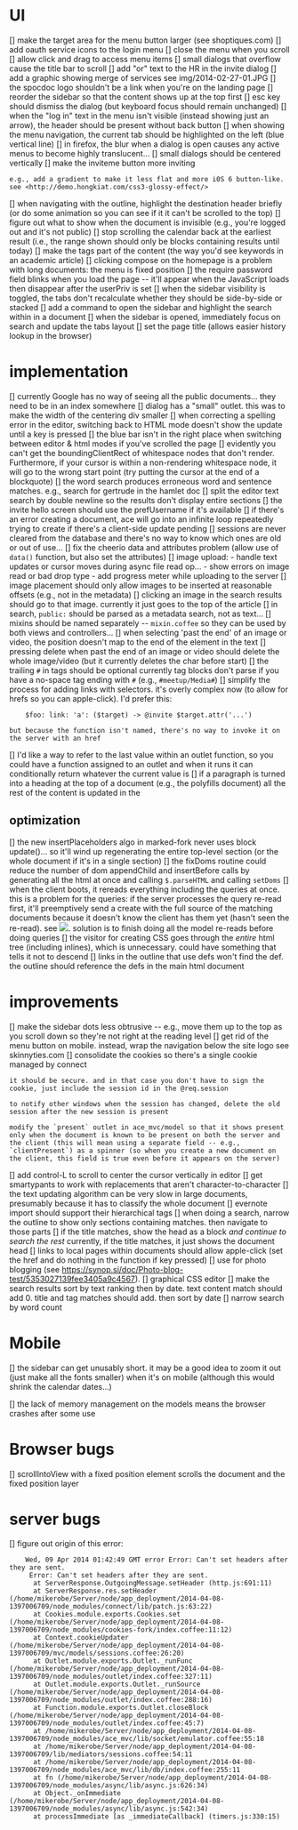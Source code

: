 # UI

 [] make the target area for the menu button larger (see shoptiques.com)
 [] add oauth service icons to the login menu
 [] close the menu when you scroll
 [] allow click and drag to access menu items
 [] small dialogs that overflow cause the title bar to scroll
 [] add "or" text to the HR in the invite dialog
 [] add a graphic showing merge of services see img/2014-02-27-01.JPG
 [] the spocdoc logo shouldn't be a link when you're on the landing page
 [] reorder the sidebar so that the content shows up at the top first
 [] esc key should dismiss the dialog (but keyboard focus should remain unchanged)
 [] when the "log in" text in the menu isn't visible (instead showing just an arrow), the header should be present without back button
 [] when showing the menu navigation, the current tab should be highlighted on the left (blue vertical line)
 [] in firefox, the blur when a dialog is open causes any active menus to become highly translucent...
 [] small dialogs should be centered vertically
 [] make the inviteme button more inviting

    e.g., add a gradient to make it less flat and more i0S 6 button-like. see <http://demo.hongkiat.com/css3-glossy-effect/>

 [] when navigating with the outline, highlight the destination header briefly (or do some animation so you can see if it it can't be scrolled to the top)
 [] figure out what to show when the document is invisible (e.g., you're logged out and it's not public)
 [] stop scrolling the calendar back at the earliest result (i.e., the range shown should only be blocks containing results until today)
 [] make the tags part of the content (the way you'd see keywords in an academic article)
 [] clicking compose on the homepage is a problem with long documents: the menu is fixed position
 [] the require password field blinks when you load the page -- it'll appear when the JavaScript loads then disappear after the userPriv is set
 [] when the sidebar visibility is toggled, the tabs don't recalculate whether they should be side-by-side or stacked
 [] add a command to open the sidebar and highlight the search within in a document
 [] when the sidebar is opened, immediately focus on search and update the tabs layout
 [] set the page title (allows easier history lookup in the browser)

# implementation

 [] currently Google has no way of seeing all the public documents... they need to be in an index somewhere
 [] dialog has a "small" outlet. this was to make the width of the centering div smaller
 [] when correcting a spelling error in the editor, switching back to HTML mode doesn't show the update until a key is pressed
 [] the blue bar isn't in the right place when switching between editor & html modes if you've scrolled the page
 [] evidently you can't get the boundingClientRect of whitespace nodes that don't render. Furthermore, if your cursor is within a non-rendering whitespace node, it will go to the wrong start point (try putting the cursor at the end of a blockquote)
 [] the word search produces erroneous word and sentence matches. e.g., search for gertrude in the hamlet doc
 [] split the editor text search by double newline so the results don't display entire sections
 [] the invite hello screen should use the prefUsername if it's available 
 [] if there's an error creating a document, ace will go into an infinite loop repeatedly trying to create if there's a client-side update pending
 [] sessions are never cleared from the database and there's no way to know which ones are old or out of use...
 [] fix the cheerio data and attributes problem (allow use of `data()` function, but also set the attributes)
 [] image upload:
      - handle text updates or cursor moves during async file read op...
      - show errors on image read or bad drop type
      - add progress meter while uploading to the server
 [] image placement
    should only allow images to be inserted at reasonable offsets (e.g., not in the metadata)
 [] clicking an image in the search results should go to that image. currently it just goes to the top of the article
 [] in search, `public:` should be parsed as a metadata search, not as text...
 [] mixins should be named separately -- `mixin.coffee` so they can be used by both views and controllers...
 [] when selecting 'past the end' of an image or video, the position doesn't map to the end of the element in the text
    [] pressing delete when past the end of an image or video should delete the whole image/video (but it currently deletes the char before start)
 [] the trailing `#` in tags should be optional
    currently tag blocks don't parse if you have a no-space tag ending with `#` (e.g., `#meetup/Media#`)
 [] simplify the process for adding links with selectors. it's overly complex now (to allow for hrefs so you can apple-click). I'd prefer this:

        $foo: link: 'a': ($target) -> @invite $target.attr('...')

    but because the function isn't named, there's no way to invoke it on the server with an href
 [] I'd like a way to refer to the last value within an outlet function, so you could have a function assigned to an outlet and when it runs it can conditionally return whatever the current value is
 [] if a paragraph is turned into a heading at the top of a document (e.g., the polyfills document) all the rest of the content is updated in the

## optimization

 [] the new insertPlaceholders algo in marked-fork never uses block update()... so it'll wind up regenerating the entire top-level section (or the whole document if it's in a single section)
 [] the fixDoms routine could reduce the number of dom appendChild and insertBefore calls by generating all the html at once and calling `$.parseHTML` and calling `setDoms`
 [] when the client boots, it rereads everything including the queries at once. this is a problem for the queries: if the server processes the query re-read first, it'll preemptively send a create with the full source of the matching documents because it doesn't know the client has them yet (hasn't seen the re-read). see ![](img/2014-03-25-03.png). solution is to finish doing all the model re-reads before doing queries
 [] the visitor for creating CSS goes through the *entire* html tree (including inlines), which is unnecessary. could have something that tells it not to descend
 [] links in the outline that use defs won't find the def. the outline should reference the defs in the main html document

# improvements

 [] make the sidebar dots less obtrusive -- e.g., move them up to the top as you scroll down so they're not right at the reading level
 [] get rid of the menu button on mobile. instead, wrap the navigation below the site logo see skinnyties.com
 [] consolidate the cookies so there's a single cookie managed by connect

    it should be secure. and in that case you don't have to sign the cookie, just include the session id in the @req.session

    to notify other windows when the session has changed, delete the old session after the new session is present

    modify the `present` outlet in ace_mvc/model so that it shows present only when the document is known to be present on both the server and the client (this will mean using a separate field -- e.g., `clientPresent`) as a spinner (so when you create a new document on the client, this field is true even before it appears on the server)

 [] add control-L to scroll to center the cursor vertically in editor
 [] get smartypants to work with replacements that aren't character-to-character
 [] the text updating algorithm can be very slow in large documents, presumably because it has to classify the whole document
 [] evernote import should support their hierarchical tags
 [] when doing a search, narrow the outline to show only sections containing matches. then navigate to those parts
 [] if the title matches, show the head as a block *and continue to search the rest*
    currently, if the title matches, it just shows the document head
 [] links to local pages within documents should allow apple-click (set the href and do nothing in the function if key pressed)
 [] use for photo blogging (see https://synop.si/doc/Photo-blog-test/5353027139fee3405a9c4567). 
 [] graphical CSS editor
 [] make the search results sort by text ranking then by date. text content match should add 0. title and tag matches should add. then sort by date
 [] narrow search by word count

# Mobile

 [] the sidebar can get unusably short. it may be a good idea to zoom it out (just make all the fonts smaller) when it's on mobile (although this would shrink the calendar dates...)

 [] the lack of memory management on the models means the browser crashes after some use


# Browser bugs

 [] scrollIntoView with a fixed position element scrolls the document and the fixed position layer

# server bugs

 [] figure out origin of this error:

        Wed, 09 Apr 2014 01:42:49 GMT error Error: Can't set headers after they are sent.
         Error: Can't set headers after they are sent.
          at ServerResponse.OutgoingMessage.setHeader (http.js:691:11)
          at ServerResponse.res.setHeader (/home/mikerobe/Server/node/app_deployment/2014-04-08-1397006709/node_modules/connect/lib/patch.js:63:22)
          at Cookies.module.exports.Cookies.set (/home/mikerobe/Server/node/app_deployment/2014-04-08-1397006709/node_modules/cookies-fork/index.coffee:11:12)
          at Context.cookieUpdater (/home/mikerobe/Server/node/app_deployment/2014-04-08-1397006709/mvc/models/sessions.coffee:26:20)
          at Outlet.module.exports.Outlet._runFunc (/home/mikerobe/Server/node/app_deployment/2014-04-08-1397006709/node_modules/outlet/index.coffee:327:11)
          at Outlet.module.exports.Outlet._runSource (/home/mikerobe/Server/node/app_deployment/2014-04-08-1397006709/node_modules/outlet/index.coffee:288:16)
          at Function.module.exports.Outlet.closeBlock (/home/mikerobe/Server/node/app_deployment/2014-04-08-1397006709/node_modules/outlet/index.coffee:45:7)
          at /home/mikerobe/Server/node/app_deployment/2014-04-08-1397006709/node_modules/ace_mvc/lib/socket/emulator.coffee:55:18
          at /home/mikerobe/Server/node/app_deployment/2014-04-08-1397006709/lib/mediators/sessions.coffee:54:11
          at /home/mikerobe/Server/node/app_deployment/2014-04-08-1397006709/node_modules/ace_mvc/lib/db/index.coffee:255:11
          at fn (/home/mikerobe/Server/node/app_deployment/2014-04-08-1397006709/node_modules/async/lib/async.js:626:34)
          at Object._onImmediate (/home/mikerobe/Server/node/app_deployment/2014-04-08-1397006709/node_modules/async/lib/async.js:542:34)
          at processImmediate [as _immediateCallback] (timers.js:330:15)

